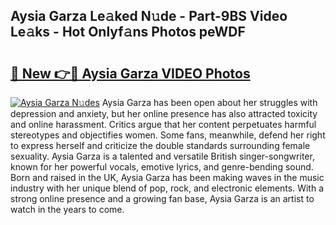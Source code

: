 ## Aysia Garza Le𝚊ked N𝚞de - Part-9BS Video Le𝚊ks - Hot Onlyf𝚊ns Photos peWDF

# <h2><a href="http://ac18655.deff.icu/?id=Aysia+Garza">🔗 New 👉🔴 Aysia Garza VIDEO Photos</a></h2>

[![Aysia Garza N𝚞des](https://i.imgur.com/rIISA9y.gif)](http://ac18655.deff.icu/?id=Aysia+Garza)
Aysia Garza has been open about her struggles with depression and anxiety, but her online presence has also attracted toxicity and online harassment. Critics argue that her content perpetuates harmful stereotypes and objectifies women. Some fans, meanwhile, defend her right to express herself and criticize the double standards surrounding female sexuality. Aysia Garza is a talented and versatile British singer-songwriter, known for her powerful vocals, emotive lyrics, and genre-bending sound. Born and raised in the UK, Aysia Garza has been making waves in the music industry with her unique blend of pop, rock, and electronic elements. With a strong online presence and a growing fan base, Aysia Garza is an artist to watch in the years to come.
